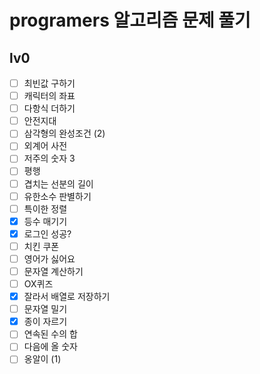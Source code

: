 # programers 알고리즘 문제 풀기

## lv0

- [ ] 최빈값 구하기
- [ ] 캐릭터의 좌표
- [ ] 다항식 더하기
- [ ] 안전지대
- [ ] 삼각형의 완성조건 (2)
- [ ] 외계어 사전
- [ ] 저주의 숫자 3
- [ ] 평행
- [ ] 겹치는 선분의 길이
- [ ] 유한소수 판별하기
- [ ] 특이한 정렬
- [x] 등수 매기기
- [x] 로그인 성공?
- [ ] 치킨 쿠폰
- [ ] 영어가 싫어요
- [ ] 문자열 계산하기
- [ ] OX퀴즈
- [x] 잘라서 배열로 저장하기
- [ ] 문자열 밀기
- [x] 종이 자르기
- [ ] 연속된 수의 합
- [ ] 다음에 올 숫자
- [ ] 옹알이 (1)
